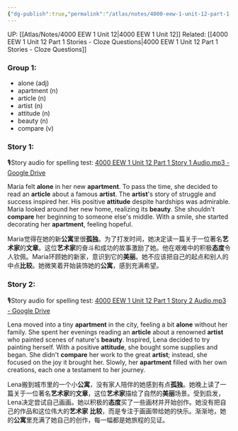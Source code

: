 ```yaml
---
{"dg-publish":true,"permalink":"/atlas/notes/4000-eew-1-unit-12-part-1-stories/","noteIcon":""}
---
```


UP: [[Atlas/Notes/4000 EEW 1 Unit 12\|4000 EEW 1 Unit 12]]
Related: [[4000 EEW 1 Unit 12 Part 1 Stories - Cloze Questions\|4000 EEW 1 Unit 12 Part 1 Stories - Cloze Questions]]
### Group 1:

- alone (adj)
- apartment (n)
- article (n)
- artist (n)
- attitude (n)
- beauty (n)
- compare (v)

### Story 1:
🎙️Story audio for spelling test: [4000 EEW 1 Unit 12 Part 1 Story 1 Audio.mp3 - Google Drive](https://drive.google.com/file/d/1Se9mWDD36nIV0L8a9oAgWBAT88mpPJky/view?usp=drive_link)

Maria felt **alone** in her new **apartment**. To pass the time, she decided to read an **article** about a famous **artist**. The **artist**'s story of struggle and success inspired her. His positive **attitude** despite hardships was admirable. Maria looked around her new home, realizing its **beauty**. She shouldn't **compare** her beginning to someone else's middle. With a smile, she started decorating her **apartment**, feeling hopeful.

Maria觉得在她的新**公寓**里很**孤独**。为了打发时间，她决定读一篇关于一位著名**艺术家**的**文章**。这位**艺术家**的奋斗和成功的故事激励了她。他在艰难中的积极**态度**令人钦佩。Maria环顾她的新家，意识到它的**美丽**。她不应该把自己的起点和别人的中点**比较**。她微笑着开始装饰她的**公寓**，感到充满希望。

### Story 2:
🎙️Story audio for spelling test: [4000 EEW 1 Unit 12 Part 1 Story 2 Audio.mp3 - Google Drive](https://drive.google.com/file/d/1jvmP2bo8jdgRWS0Qs0kbaf-Ve44qwGFC/view?usp=drive_link)

Lena moved into a tiny **apartment** in the city, feeling a bit **alone** without her family. She spent her evenings reading an **article** about a renowned **artist** who painted scenes of nature's **beauty**. Inspired, Lena decided to try painting herself. With a positive **attitude**, she bought some supplies and began. She didn't **compare** her work to the great **artist**; instead, she focused on the joy it brought her. Slowly, her **apartment** filled with her own creations, each one a testament to her journey.

Lena搬到城市里的一个小**公寓**，没有家人陪伴的她感到有点**孤独**。她晚上读了一篇关于一位著名**艺术家**的**文章**，这位**艺术家**描绘了自然的**美丽**场景。受到启发，Lena决定尝试自己画画。她以积极的**态度**买了一些画材并开始创作。她没有把自己的作品和这位伟大的**艺术家** **比较**，而是专注于画画带给她的快乐。渐渐地，她的**公寓**里充满了她自己的创作，每一幅都是她旅程的见证。
